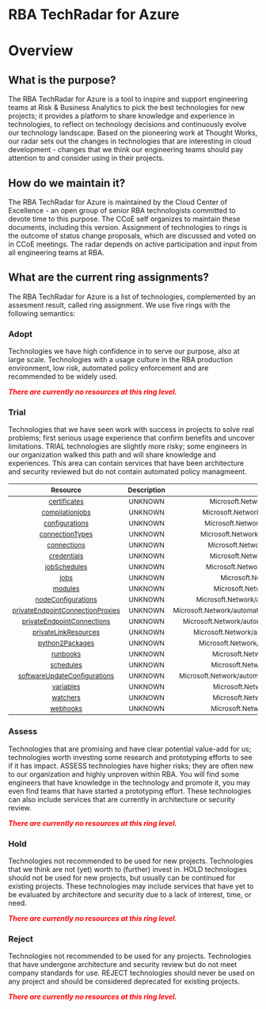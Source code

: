 
RBA TechRadar for Azure
=======================

# Overview

## What is the purpose?


The RBA TechRadar for Azure is a tool to inspire and support engineering teams at Risk & Business Analytics to pick the best technologies for new projects; it provides a platform to share knowledge and experience in technologies, to reflect on technology decisions and continuously evolve our technology landscape.  Based on the pioneering work at Thought Works, our radar sets out the changes in technologies that are interesting in cloud development - changes that we think our engineering teams should pay attention to and consider using in their projects.
## How do we maintain it?


The RBA TechRadar for Azure is maintained by the Cloud Center of Excellence - an open group of senior RBA technologists committed to devote time to this purpose.  The CCoE self organizes to maintain these documents, including this version.  Assignment of technologies to rings is the outcome of status change proposals, which are discussed and voted on in CCoE meetings.  The radar depends on active participation and input from all engineering teams at RBA.
## What are the current ring assignments?


The RBA TechRadar for Azure is a list of technologies, complemented by an assesment result, called ring assignment.  We use five rings with the following semantics:
### Adopt


Technologies we have high confidence in to serve our purpose, also at large scale.  Technologies with a usage culture in the RBA production environment, low risk, automated policy enforcement and are recommended to be widely used.  
  
***<font color="red"> There are currently no resources at this ring level. </font>***
### Trial


Technologies that we have seen work with success in projects to solve real problems;  first serious usage experience that confirm benefits and uncover limitations.  TRIAL technologies are slightly more risky; some engineers in our organization walked this path and will share knowledge and experiences.  This area can contain services that have been architecture and security reviewed but do not contain automated policy managmeent.  

|<sub>Resource</sub>|<sub>Description</sub>|<sub>Path</sub>|<sub>Status</sub>|
| :---: | :---: | :---: | :---: |
|<sub>[certificates](https://github.com/openrba/python-azure-techradar/tree/master/Microsoft.Network/automationAccounts/certificates)</sub>|<sub>UNKNOWN</sub>|<sub>Microsoft.Network/automationAccounts/certificates</sub>|<sub>TRIAL</sub>|
|<sub>[compilationjobs](https://github.com/openrba/python-azure-techradar/tree/master/Microsoft.Network/automationAccounts/compilationjobs)</sub>|<sub>UNKNOWN</sub>|<sub>Microsoft.Network/automationAccounts/compilationjobs</sub>|<sub>TRIAL</sub>|
|<sub>[configurations](https://github.com/openrba/python-azure-techradar/tree/master/Microsoft.Network/automationAccounts/configurations)</sub>|<sub>UNKNOWN</sub>|<sub>Microsoft.Network/automationAccounts/configurations</sub>|<sub>TRIAL</sub>|
|<sub>[connectionTypes](https://github.com/openrba/python-azure-techradar/tree/master/Microsoft.Network/automationAccounts/connectionTypes)</sub>|<sub>UNKNOWN</sub>|<sub>Microsoft.Network/automationAccounts/connectionTypes</sub>|<sub>TRIAL</sub>|
|<sub>[connections](https://github.com/openrba/python-azure-techradar/tree/master/Microsoft.Network/automationAccounts/connections)</sub>|<sub>UNKNOWN</sub>|<sub>Microsoft.Network/automationAccounts/connections</sub>|<sub>TRIAL</sub>|
|<sub>[credentials](https://github.com/openrba/python-azure-techradar/tree/master/Microsoft.Network/automationAccounts/credentials)</sub>|<sub>UNKNOWN</sub>|<sub>Microsoft.Network/automationAccounts/credentials</sub>|<sub>TRIAL</sub>|
|<sub>[jobSchedules](https://github.com/openrba/python-azure-techradar/tree/master/Microsoft.Network/automationAccounts/jobSchedules)</sub>|<sub>UNKNOWN</sub>|<sub>Microsoft.Network/automationAccounts/jobSchedules</sub>|<sub>TRIAL</sub>|
|<sub>[jobs](https://github.com/openrba/python-azure-techradar/tree/master/Microsoft.Network/automationAccounts/jobs)</sub>|<sub>UNKNOWN</sub>|<sub>Microsoft.Network/automationAccounts/jobs</sub>|<sub>TRIAL</sub>|
|<sub>[modules](https://github.com/openrba/python-azure-techradar/tree/master/Microsoft.Network/automationAccounts/modules)</sub>|<sub>UNKNOWN</sub>|<sub>Microsoft.Network/automationAccounts/modules</sub>|<sub>TRIAL</sub>|
|<sub>[nodeConfigurations](https://github.com/openrba/python-azure-techradar/tree/master/Microsoft.Network/automationAccounts/nodeConfigurations)</sub>|<sub>UNKNOWN</sub>|<sub>Microsoft.Network/automationAccounts/nodeConfigurations</sub>|<sub>TRIAL</sub>|
|<sub>[privateEndpointConnectionProxies](https://github.com/openrba/python-azure-techradar/tree/master/Microsoft.Network/automationAccounts/privateEndpointConnectionProxies)</sub>|<sub>UNKNOWN</sub>|<sub>Microsoft.Network/automationAccounts/privateEndpointConnectionProxies</sub>|<sub>TRIAL</sub>|
|<sub>[privateEndpointConnections](https://github.com/openrba/python-azure-techradar/tree/master/Microsoft.Network/automationAccounts/privateEndpointConnections)</sub>|<sub>UNKNOWN</sub>|<sub>Microsoft.Network/automationAccounts/privateEndpointConnections</sub>|<sub>TRIAL</sub>|
|<sub>[privateLinkResources](https://github.com/openrba/python-azure-techradar/tree/master/Microsoft.Network/automationAccounts/privateLinkResources)</sub>|<sub>UNKNOWN</sub>|<sub>Microsoft.Network/automationAccounts/privateLinkResources</sub>|<sub>TRIAL</sub>|
|<sub>[python2Packages](https://github.com/openrba/python-azure-techradar/tree/master/Microsoft.Network/automationAccounts/python2Packages)</sub>|<sub>UNKNOWN</sub>|<sub>Microsoft.Network/automationAccounts/python2Packages</sub>|<sub>TRIAL</sub>|
|<sub>[runbooks](https://github.com/openrba/python-azure-techradar/tree/master/Microsoft.Network/automationAccounts/runbooks)</sub>|<sub>UNKNOWN</sub>|<sub>Microsoft.Network/automationAccounts/runbooks</sub>|<sub>TRIAL</sub>|
|<sub>[schedules](https://github.com/openrba/python-azure-techradar/tree/master/Microsoft.Network/automationAccounts/schedules)</sub>|<sub>UNKNOWN</sub>|<sub>Microsoft.Network/automationAccounts/schedules</sub>|<sub>TRIAL</sub>|
|<sub>[softwareUpdateConfigurations](https://github.com/openrba/python-azure-techradar/tree/master/Microsoft.Network/automationAccounts/softwareUpdateConfigurations)</sub>|<sub>UNKNOWN</sub>|<sub>Microsoft.Network/automationAccounts/softwareUpdateConfigurations</sub>|<sub>TRIAL</sub>|
|<sub>[variables](https://github.com/openrba/python-azure-techradar/tree/master/Microsoft.Network/automationAccounts/variables)</sub>|<sub>UNKNOWN</sub>|<sub>Microsoft.Network/automationAccounts/variables</sub>|<sub>TRIAL</sub>|
|<sub>[watchers](https://github.com/openrba/python-azure-techradar/tree/master/Microsoft.Network/automationAccounts/watchers)</sub>|<sub>UNKNOWN</sub>|<sub>Microsoft.Network/automationAccounts/watchers</sub>|<sub>TRIAL</sub>|
|<sub>[webhooks](https://github.com/openrba/python-azure-techradar/tree/master/Microsoft.Network/automationAccounts/webhooks)</sub>|<sub>UNKNOWN</sub>|<sub>Microsoft.Network/automationAccounts/webhooks</sub>|<sub>TRIAL</sub>|

### Assess


Technologies that are promising and have clear potential value-add for us; technologies worth investing some research and prototyping efforts to see if it has impact.  ASSESS technologies have higher risks;  they are often new to our organization and highly unproven within RBA.  You will find some engineers that have knowledge in the technology and promote it, you may even find teams that have started a prototyping effort.  These technologies can also include services that are currently in architecture or security review.  
  
***<font color="red"> There are currently no resources at this ring level. </font>***
### Hold


Technologies not recommended to be used for new projects. Technologies that we think are not (yet) worth to (further) invest in.  HOLD technologies should not be used for new projects, but usually can be continued for existing projects.  These technologies may include services that have yet to be evaluated by architecture and security due to a lack of interest, time, or need.  
  
***<font color="red"> There are currently no resources at this ring level. </font>***
### Reject


Technologies not recommended to be used for any projects. Technologies that have undergone architecture and security review but do not meet company standards for use.  REJECT technologies should never be used on any project and should be considered deprecated for existing projects.  
  
***<font color="red"> There are currently no resources at this ring level. </font>***